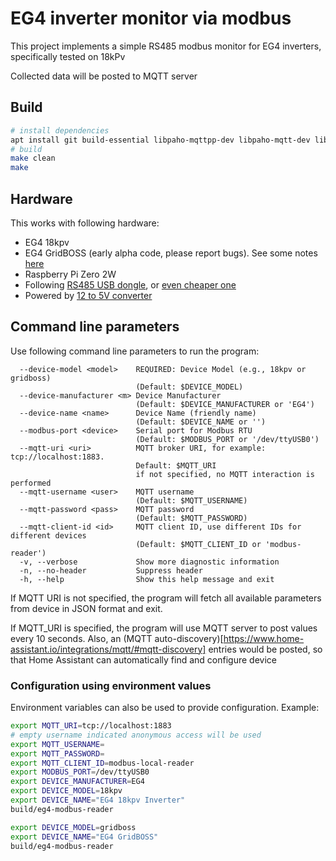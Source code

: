 # EG4 inverter monitor via modbus

This project implements a simple RS485 modbus monitor for EG4 inverters,
specifically tested on 18kPv

Collected data will be posted to MQTT server

## Build

```bash
# install dependencies
apt install git build-essential libpaho-mqttpp-dev libpaho-mqtt-dev libjsoncpp-dev libmodbus-dev libgtest-dev nodejs yq
# build
make clean
make
```

## Hardware

This works with following hardware:

- EG4 18kpv
- EG4 GridBOSS (early alpha code, please report bugs). See some notes [here](doc/gridBoss.md)
- Raspberry Pi Zero 2W
- Following [RS485 USB dongle](https://www.amazon.com/dp/B081MB6PN2), or [even cheaper one](https://www.amazon.com/dp/B00NKAJGZM)
- Powered by [12 to 5V converter](https://www.amazon.com/dp/B09TFLZMC2)

## Command line parameters

Use following command line parameters to run the program:

```text
  --device-model <model>    REQUIRED: Device Model (e.g., 18kpv or gridboss)
                            (Default: $DEVICE_MODEL)
  --device-manufacturer <m> Device Manufacturer
                            (Default: $DEVICE_MANUFACTURER or 'EG4')
  --device-name <name>      Device Name (friendly name)
                            (Default: $DEVICE_NAME or '')
  --modbus-port <device>    Serial port for Modbus RTU
                            (Default: $MODBUS_PORT or '/dev/ttyUSB0')
  --mqtt-uri <uri>          MQTT broker URI, for example: tcp://localhost:1883.
                            Default: $MQTT_URI
                            if not specified, no MQTT interaction is performed
  --mqtt-username <user>    MQTT username
                            (Default: $MQTT_USERNAME)
  --mqtt-password <pass>    MQTT password
                            (Default: $MQTT_PASSWORD)
  --mqtt-client-id <id>     MQTT client ID, use different IDs for different devices
                            (Default: $MQTT_CLIENT_ID or 'modbus-reader')
  -v, --verbose             Show more diagnostic information
  -n, --no-header           Suppress header
  -h, --help                Show this help message and exit
```

If MQTT URI is not specified, the program will fetch all available parameters from device
in JSON format and exit.

If MQTT_URI is specified, the program will use MQTT server to post values every 10 seconds.
Also, an (MQTT auto-discovery)[https://www.home-assistant.io/integrations/mqtt/#mqtt-discovery]
entries would be posted, so that Home Assistant can automatically find and configure device

### Configuration using environment values

Environment variables can also be used to provide configuration. Example:

```bash
export MQTT_URI=tcp://localhost:1883
# empty username indicated anonymous access will be used
export MQTT_USERNAME=
export MQTT_PASSWORD=
export MQTT_CLIENT_ID=modbus-local-reader
export MODBUS_PORT=/dev/ttyUSB0
export DEVICE_MANUFACTURER=EG4
export DEVICE_MODEL=18kpv
export DEVICE_NAME="EG4 18kpv Inverter"
build/eg4-modbus-reader

export DEVICE_MODEL=gridboss
export DEVICE_NAME="EG4 GridBOSS"
build/eg4-modbus-reader 
```

